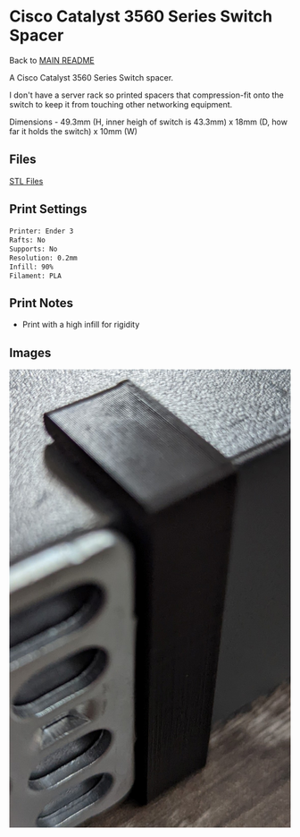 # Cisco Catalyst 3560 Series Switch Spacer
Back to [MAIN README](../README.md)

A Cisco Catalyst 3560 Series Switch spacer.

I don't have a server rack so printed spacers that compression-fit onto the switch to keep it from touching other networking equipment.

Dimensions - 49.3mm (H, inner heigh of switch is 43.3mm) x 18mm (D, how far it holds the switch) x 10mm (W)

## Files
[STL Files](stl/)

## Print Settings
```
Printer: Ender 3
Rafts: No
Supports: No
Resolution: 0.2mm
Infill: 90%
Filament: PLA
```

## Print Notes
- Print with a high infill for rigidity

## Images
![cisco_catalyst_3560_series_switch_spacer](img/switch_spacer.jpg)
